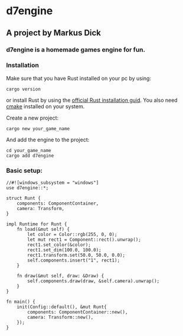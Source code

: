 # d7engine
## A project by Markus Dick
### d7engine is a homemade games engine for fun.

### Installation

Make sure that you have Rust installed on your pc by using:

```
cargo version
```

or install Rust by using the [official Rust installation guid](https://www.rust-lang.org/tools/install).
You also need [cmake](https://cmake.org/download/) installed on your system. 


Create a new project:

```
cargo new your_game_name
```

And add the engine to the project:

```
cd your_game_name
cargo add d7engine
```

### Basic setup:

```
//#![windows_subsystem = "windows"]
use d7engine::*;

struct Runt {
    components: ComponentContainer,
    camera: Transform,
}

impl Runtime for Runt {
    fn load(&mut self) {
        let color = Color::rgb(255, 0, 0);
        let mut rect1 = Component::rect().unwrap();
        rect1.set_color(&color);
        rect1.set_dim(100.0, 100.0);
        rect1.transform.set(50.0, 50.0, 0.0);
        self.components.insert("1", rect1);
    }

    fn draw(&mut self, draw: &Draw) {
        self.components.draw(draw, &self.camera).unwrap();
    }
}

fn main() {
    init(Config::default(), &mut Runt{
        components: ComponentContainer::new(),
        camera: Transform::new(),
    });
}
```
